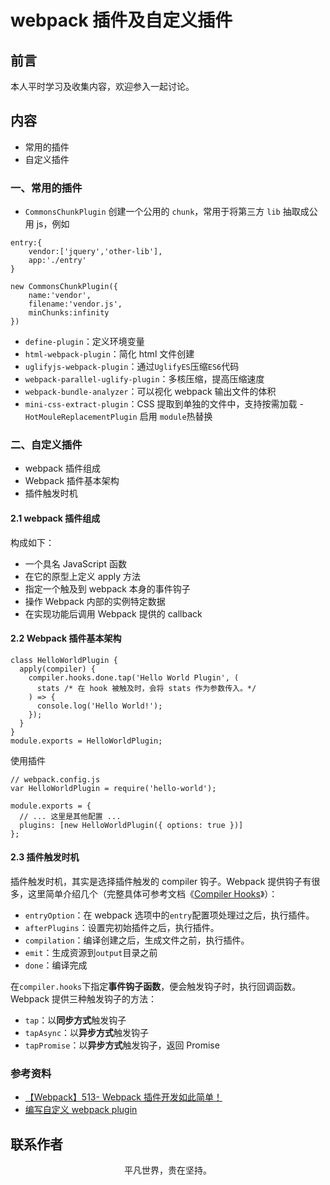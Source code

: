 # webpack 插件及自定义插件

## 前言

本人平时学习及收集内容，欢迎参入一起讨论。

## 内容

- 常用的插件
- 自定义插件

### 一、常用的插件

- `CommonsChunkPlugin` 创建一个公用的 `chunk`，常用于将第三方 `lib` 抽取成公用 js，例如

```
entry:{
    vendor:['jquery','other-lib'],
    app:'./entry'
}

new CommonsChunkPlugin({
    name:'vendor',
    filename:'vendor.js',
    minChunks:infinity
})
```

- `define-plugin`：定义环境变量
- `html-webpack-plugin`：简化 html 文件创建
- `uglifyjs-webpack-plugin`：通过`UglifyES`压缩`ES6`代码
- `webpack-parallel-uglify-plugin`：多核压缩，提高压缩速度
- `webpack-bundle-analyzer`：可以视化 webpack 输出文件的体积
- `mini-css-extract-plugin`：CSS 提取到单独的文件中，支持按需加载 -`HotMouleReplacementPlugin` 启用 `module`热替换

### 二、自定义插件

- webpack 插件组成
- Webpack 插件基本架构
- 插件触发时机

#### 2.1 webpack 插件组成

构成如下：

- 一个具名 JavaScript 函数
- 在它的原型上定义 apply 方法
- 指定一个触及到 webpack 本身的事件钩子
- 操作 Webpack 内部的实例特定数据
- 在实现功能后调用 Webpack 提供的 callback

#### 2.2 Webpack 插件基本架构

```
class HelloWorldPlugin {
  apply(compiler) {
    compiler.hooks.done.tap('Hello World Plugin', (
      stats /* 在 hook 被触及时，会将 stats 作为参数传入。*/
    ) => {
      console.log('Hello World!');
    });
  }
}
module.exports = HelloWorldPlugin;
```

使用插件

```
// webpack.config.js
var HelloWorldPlugin = require('hello-world');

module.exports = {
  // ... 这里是其他配置 ...
  plugins: [new HelloWorldPlugin({ options: true })]
};
```

#### 2.3 插件触发时机

插件触发时机，其实是选择插件触发的 compiler 钩子。Webpack 提供钩子有很多，这里简单介绍几个（完整具体可参考文档《[Compiler Hooks](https://webpack.js.org/api/compiler-hooks/)》）：

- `entryOption`：在 webpack 选项中的`entry`配置项处理过之后，执行插件。
- `afterPlugins`：设置完初始插件之后，执行插件。
- `compilation`：编译创建之后，生成文件之前，执行插件。
- `emit`：生成资源到`output`目录之前
- `done`：编译完成

在`compiler.hooks`下指定**事件钩子函数**，便会触发钩子时，执行回调函数。Webpack 提供三种触发钩子的方法：

- `tap`：以**同步方式**触发钩子
- `tapAsync`：以**异步方式**触发钩子
- `tapPromise`：以**异步方式**触发钩子，返回 Promise

### 参考资料

- [【Webpack】513- Webpack 插件开发如此简单！](https://mp.weixin.qq.com/s/LTAlkoyS3C2yiLkFriu-Cw)
- [编写自定义 webpack plugin](https://github.com/jerryOnlyZRJ/webpack-loader/blob/master/docs/webpack-plugin.md)

## 联系作者

<div align="center">
    <p>
        平凡世界，贵在坚持。
    </p>
    <img :src="$withBase('/about/contact.png')" />
</div>
